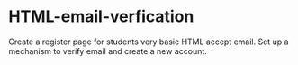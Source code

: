 # HTML-email-verfication
 Create a register page for students very basic HTML accept email. Set up a mechanism to verify email and create a new account.
